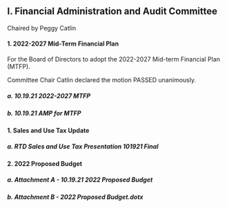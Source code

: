 ## I. Financial Administration and Audit Committee

Chaired by Peggy Catlin

#### 1. 2022-2027 Mid-Term Financial Plan

For the Board of Directors to adopt the 2022-2027 Mid-term Financial Plan (MTFP).

Committee Chair Catlin declared the motion PASSED unanimously.

##### a. 10.19.21 2022-2027 MTFP

##### b. 10.19.21 AMP for MTFP

#### 1. Sales and Use Tax Update

##### a. RTD Sales and Use Tax Presentation 101921 Final

#### 2. 2022 Proposed Budget

##### a. Attachment A - 10.19.21 2022 Proposed Budget

##### b. Attachment B - 2022 Proposed Budget.dotx